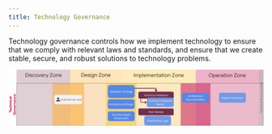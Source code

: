 ```yaml
---
title: Technology Governance
---
```


Technology governance controls how we implement technology to ensure that we comply with relevant laws and standards, and ensure that we create stable, secure, and robust solutions to technology problems.

![Technology Governance Overview](technology-governance.png)